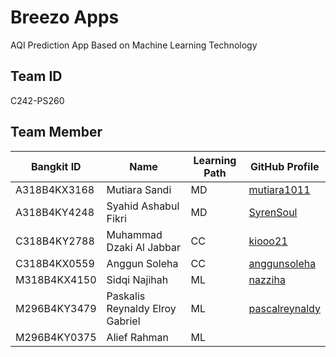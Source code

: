 # Breezo Apps

AQI Prediction App Based on Machine Learning Technology

## Team ID

C242-PS260

## Team Member

| Bangkit ID   | Name                            | Learning Path | GitHub Profile                                          |
| -----------  | ------------------------------- | ------------- | ------------------------------------------------------- |
| A318B4KX3168 | Mutiara Sandi                   | MD            | [mutiara1011](https://github.com/mutiara1011)           |
| A318B4KY4248 | Syahid Ashabul Fikri            | MD            | [SyrenSoul](https://github.com/SyrenSoul)               |
| C318B4KY2788 | Muhammad Dzaki Al Jabbar        | CC            | [kiooo21](https://github.com/kiooo21)                   |
| C318B4KX0559 | Anggun Soleha                   | CC            | [anggunsoleha](https://github.com/anggunsoleha)         |
| M318B4KX4150 | Sidqi Najihah                   | ML            | [nazziha](https://github.com/nazziha)                   |
| M296B4KY3479 | Paskalis Reynaldy Elroy Gabriel | ML            | [pascalreynaldy](https://github.com/pascalreynaldy)     |
| M296B4KY0375 | Alief Rahman                    | ML            |                                                         |
